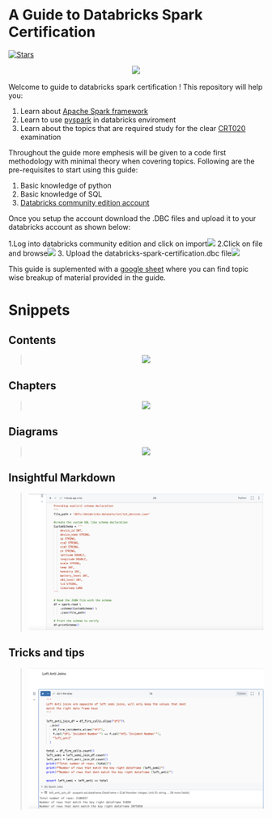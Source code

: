 # A Guide to Databricks Spark Certification

[![Stars](https://img.shields.io/github/stars/Realsid/databricks-spark-certification?style=social)](https://github.com/Realsid/databricks-spark-certification) 
<p align="center">
  <img src="https://github.com/Realsid/databricks-spark-certification/blob/master/assets/db-logo.png">
</p>

Welcome to guide to databricks spark certification ! This repository will help you:
1. Learn about [Apache Spark framework](https://spark.apache.org/)
2. Learn to use [pyspark](https://spark.apache.org/docs/latest/api/python/index.html) in databricks enviroment 
3. Learn about the topics that are required study for the clear [CRT020](https://www.databricks.com/learn/certification/apache-spark-developer-associate) examination

Throughout the guide more emphesis will be given to a code first methodology with minimal theory when covering topics. Following are the pre-requisites to start using this guide:

1. Basic knowledge of python
2. Basic knowledge of SQL
2. [Databricks community edition account](https://community.cloud.databricks.com/)

Once you setup the account download the .DBC files and upload it to your databricks account as shown below:

1.Log into databricks community edition and click on import![](https://github.com/Realsid/databricks-spark-certification/blob/master/assets/step1.png)
2.Click on file and browse![](https://github.com/Realsid/databricks-spark-certification/blob/master/assets/step2.png)
3. Upload the databricks-spark-certification.dbc file![](https://github.com/Realsid/databricks-spark-certification/blob/master/assets/step3.png)

This guide is suplemented with a [google sheet](https://docs.google.com/spreadsheets/d/1QOymDzCGG0LgzoFbSdwMPMEfysVwQs2oyTiIagSBSKM/edit?usp=sharing) where you can find topic wise breakup of material provided in the guide.

# Snippets

## Contents

><p align="center">
>  <img src="https://github.com/Realsid/databricks-spark-certification/blob/master/assets/contents.jpg">
></p>

## Chapters

><p align="center">
>  <img src="https://github.com/Realsid/databricks-spark-certification/blob/master/assets/chapter1_preview.jpg">
></p>

## Diagrams

><p align="center">
>  <img src="https://github.com/Realsid/databricks-spark-certification/blob/master/assets/diagrams.jpg">
></p>

## Insightful Markdown

><p align="center">
>  <img src="https://github.com/khurana0906/Databricks_Spark_Certification/blob/main/assets/Schema.jpg">
></p>

## Tricks and tips

><p align="center">
>  <img src="https://github.com/khurana0906/Databricks_Spark_Certification/blob/main/assets/Join.jpg">
></p>
